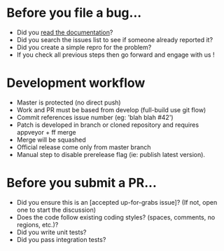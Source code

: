 # Before you file a bug...
  * Did you [read the documentation](https://github.com/pchalamet/full-build/wiki)?
  * Did you search the issues list to see if someone already reported it?
  * Did you create a simple repro for the problem?
  * If you check all previous steps then go forward and engage with us !

# Development workflow
  * Master is protected (no direct push)
  * Work and PR must be based from develop (full-build use git flow)
  * Commit references issue number (eg: 'blah blah #42')
  * Patch is developed in branch or cloned repository and requires appveyor + ff merge
  * Merge will be squashed
  * Official release come only from master branch
  * Manual step to disable prerelease flag (ie: publish latest version).

# Before you submit a PR...
  * Did you ensure this is an [accepted up-for-grabs issue]? (If not, open one to start the discussion)
  * Does the code follow existing coding styles? (spaces, comments, no regions, etc.)?
  * Did you write unit tests?
  * Did you pass integration tests?
